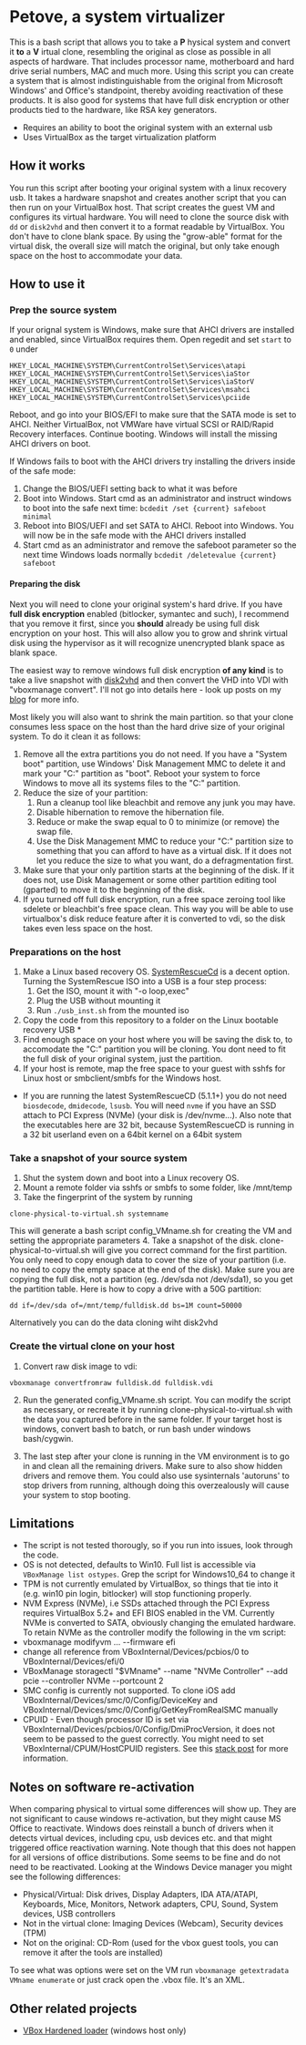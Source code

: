 # Petove, a system virtualizer

This is a bash script that allows you to take a **P** hysical system and convert it **to** a **V** irtual clone, resembling the original as close as possible in all aspects of hardware. That includes processor name, motherboard and hard drive serial numbers, MAC and much more.
Using this script you can create a system that is almost indistinguishable from the original from Microsoft Windows' and Office's standpoint, thereby avoiding reactivation of these products. It is also good for systems that have full disk encryption or other products tied to the hardware, like RSA key generators.

* Requires an ability to boot the original system with an external usb
* Uses VirtualBox as the target virtualization platform

## How it works

You run this script after booting your original system with a linux recovery usb. It takes a hardware snapshot and creates another script that you can then run on your VirtualBox host. That script creates the guest VM and configures its virtual hardware.
You will need to clone the source disk with `dd` or `disk2vhd` and then convert it to a format readable by VirtualBox. You don't have to clone blank space. By using the "grow-able" format for the virtual disk, the overall size will match the original, but only take enough space on the host to accommodate your data.

## How to use it

### Prep the source system
If your orignal system is Windows, make sure that AHCI drivers are installed and enabled, since VirtualBox requires them. Open regedit and set `start` to `0` under
````
HKEY_LOCAL_MACHINE\SYSTEM\CurrentControlSet\Services\atapi
HKEY_LOCAL_MACHINE\SYSTEM\CurrentControlSet\Services\iaStor
HKEY_LOCAL_MACHINE\SYSTEM\CurrentControlSet\Services\iaStorV
HKEY_LOCAL_MACHINE\SYSTEM\CurrentControlSet\Services\msahci
HKEY_LOCAL_MACHINE\SYSTEM\CurrentControlSet\Services\pciide
````
Reboot, and go into your BIOS/EFI to make sure that the SATA mode is set to AHCI. Neither VirtualBox, not VMWare have virtual SCSI or RAID/Rapid Recovery interfaces.
Continue booting. Windows will install the missing AHCI drivers on boot.

If Windows fails to boot with the AHCI drivers try installing the drivers inside of the safe mode:

1. Change the BIOS/UEFI setting back to what it was before
2. Boot into Windows. Start cmd as an administrator and instruct windows to boot into the safe next time: `bcdedit /set {current} safeboot minimal`
3. Reboot into BIOS/UEFI and set SATA to AHCI. Reboot into Windows. You will now be in the safe mode with the AHCI drivers installed
4. Start cmd as an administrator and remove the safeboot parameter so the next time Windows loads normally `bcdedit /deletevalue {current} safeboot`

#### Preparing the disk
Next you will need to clone your original system's hard drive. If you have **full disk encryption** enabled (bitlocker, symantec and such), I recommend that you remove it first, since you **should** already be using full disk encryption on your host. This will also allow you to grow and shrink virtual disk using the hypervisor as it will recognize unencrypted blank space as blank space.

The easiest way to remove windows full disk encryption **of any kind** is to take a live snapshot with [disk2vhd](https://docs.microsoft.com/en-us/sysinternals/downloads/disk2vhd) and then convert the VHD into VDI with "vboxmanage convert". I'll not go into details here - look up posts on my [blog](https://securedmind.com) for more info.

Most likely you will also want to shrink the main partition. so that your clone consumes less space on the host than the hard drive size of your original system. To do it clean it as follows:

1. Remove all the extra partitions you do not need. If you have a "System boot" partition, use Windows' Disk Management MMC to delete it and mark your "C:" partition as "boot". Reboot your system to force Windows to move all its systems files to the "C:" partition.
2. Reduce the size of your partition:
    1. Run a cleanup tool like bleachbit and remove any junk you may have.
    2. Disable hibernation to remove the hibernation file.
    3. Reduce or make the swap equal to 0 to minimize (or remove) the swap file.
    4. Use the Disk Management MMC to reduce your "C:" partition size to something that you can afford to have as a virtual disk. If it does not let you reduce the size to what you want, do a defragmentation first.
2. Make sure that your only partition starts at the beginning of the disk. If it does not, use Disk Management or some other partition editing tool (gparted) to move it to the beginning of the disk.
3. If you turned off full disk encryption, run a free space zeroing tool like sdelete or bleachbit's free space clean. This way you will be able to use virtualbox's disk reduce feature after it is converted to vdi, so the disk takes even less space on the host.

### Preparations on the host
1. Make a Linux based recovery OS. [SystemRescueCd](https://www.system-rescue-cd.org/SystemRescueCd_Homepage) is a decent option. Turning the SystemRescue ISO into a USB is a four step process:
    1. Get the ISO, mount it with "-o loop,exec"
    2. Plug the USB without mounting it
    3. Run `./usb_inst.sh` from the mounted iso
2. Copy the code from this repository to a folder on the Linux bootable recovery USB *
3. Find enough space on your host where you will be saving the disk to, to accomodate the "C:" partition you will be cloning. You dont need to fit the full disk of your original system, just the partition.
4. If your host is remote, map the free space to your guest with sshfs for Linux host or smbclient/smbfs for the Windows host.

* If you are running the latest SystemRescueCD (5.1.1+) you do not need `biosdecode`, `dmidecode`, `lsusb`. You will need `nvme` if you have an SSD attach to PCI Express (NVMe) (your disk is /dev/nvme...).
Also note that the executables here are 32 bit, because SystemRescueCD is running in a 32 bit userland even on a 64bit kernel on a 64bit system

### Take a snapshot of your source system
1. Shut the system down and boot into a Linux recovery OS.
2. Mount a remote folder via sshfs or smbfs to some folder, like /mnt/temp
3. Take the fingerprint of the system by running
```
clone-physical-to-virtual.sh systemname
```
This will generate a bash script config_VMname.sh for creating the VM and setting the appropriate parameters
4. Take a snapshot of the disk. clone-physical-to-virtual.sh will give you correct command for the first partition. You only need to copy enough data to cover the size of your partition (i.e. no need to copy the empty space at the end of the disk). Make sure you are copying the full disk, not a partition (eg. /dev/sda not /dev/sda1), so you get the partition table. Here is how to copy a drive with a 50G partition:
```
dd if=/dev/sda of=/mnt/temp/fulldisk.dd bs=1M count=50000
```
Alternatively you can do the data cloning wiht disk2vhd

### Create the virtual clone on your host
1. Convert raw disk image to vdi:
```
vboxmanage convertfromraw fulldisk.dd fulldisk.vdi
```
2. Run the generated config_VMname.sh script.
You can modify the script as necessary, or recreate it by running clone-physical-to-virtual.sh with the data you captured before in the same folder.
If your target host is windows, convert bash to batch, or run bash under windows bash/cygwin.

3. The last step after your clone is running in the VM environment is to go in and clean all the remaining drivers. Make sure to also show hidden drivers and remove them. You could also use sysinternals 'autoruns' to stop drivers from running, although doing this overzealously will cause your system to stop booting.

## Limitations
* The script is not tested thorougly, so if you run into issues, look through the code.
* OS is not detected, defaults to Win10. Full list is accessible via `VBoxManage list ostypes`. Grep the script for Windows10_64 to change it
* TPM is not currently emulated by VirtualBox, so things that tie into it (e.g. win10 pin login, bitlocker) will stop functioning properly.
* NVM Express (NVMe), i.e SSDs attached through the PCI Express requires VirtualBox 5.2+ and EFI BIOS enabled in the VM. Currently NVMe is converted to SATA, obviously changing the emulated hardware. To retain NVMe as the controller modify the following in the vm script:
 * vboxmanage modifyvm ... --firmware efi
 * change all reference from VBoxInternal/Devices/pcbios/0 to VBoxInternal/Devices/efi/0
 * VBoxManage storagectl "$VMname"  --name "NVMe Controller" --add pcie --controller NVMe --portcount 2
* SMC config is currently not supported. To clone iOS add VBoxInternal/Devices/smc/0/Config/DeviceKey and VBoxInternal/Devices/smc/0/Config/GetKeyFromRealSMC manually
* CPUID - Even though processor ID is set via VBoxInternal/Devices/pcbios/0/Config/DmiProcVersion, it does not seem to be passed to the guest correctly. You might need to set VBoxInternal/CPUM/HostCPUID registers. See this [stack post](https://superuser.com/questions/625648/virtualbox-how-to-force-a-specific-cpu-to-the-guest/774596) for more information.

## Notes on software re-activation

When comparing physical to virtual some differences will show up. They are not significant to cause windows re-activation, but they might cause MS Office to reactivate.
Windows does reinstall a bunch of drivers when it detects virtual devices, including cpu, usb devices etc. and that might triggered office reactivation warning. Note though that this does not happen for all versions of office distributions. Some seems to be fine and do not need to be reactivated. Looking at the Windows Device manager you might see the following differences:

* Physical/Virtual: Disk drives, Display Adapters, IDA ATA/ATAPI, Keyboards, Mice, Monitors, Network adapters, CPU, Sound, System devices, USB controllers
* Not in the virtual clone: Imaging Devices (Webcam), Security devices (TPM)
* Not on the original: CD-Rom (used for the vbox guest tools, you can remove it after the tools are installed)

To see what was options were set on the VM run `vboxmanage getextradata VMname enumerate` or just crack open the .vbox file. It's an XML.

## Other related projects
* [VBox Hardened loader](https://github.com/hfiref0x/VBoxHardenedLoader) (windows host only)
